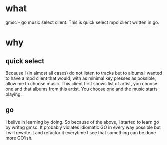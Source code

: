 # what
gmsc - go music select client. This is quick select mpd client written in go. 

# why
## quick select
Because I (in almost all cases) do not listen to tracks but to albums I wanted to have a mpd client that would, with as minimal key presses as possible, allow me to choose music. This client first shows list of artist, you choose one and that albums from this artist. You choose one and the music starts playing.

## go
I belive in learning by doing. So because of the above, I started to learn go by writng gmsc. It probably violates idiomatic GO in every way possible but I will rewrite it and refactor it everytime I see that something can be done more GO'ish.
